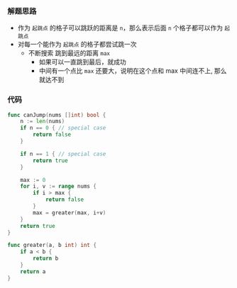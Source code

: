 ### 解题思路

- 作为 `起跳点` 的格子可以跳跃的距离是 `n`，那么表示后面 `n` 个格子都可以作为 `起跳点`
- 对每一个能作为 `起跳点` 的格子都尝试跳一次
  - 不断搜索 跳到最远的距离 `max`
    - 如果可以一直跳到最后，就成功
    - 中间有一个点比 `max` 还要大，说明在这个点和 max 中间连不上, 那么就达不到

### 代码

```go
func canJump(nums []int) bool {
	n := len(nums)
	if n == 0 { // special case
		return false
	}

	if n == 1 { // special case
		return true
	}

	max := 0
	for i, v := range nums {
		if i > max {
			return false
		}
		max = greater(max, i+v)
	}
	return true
}

func greater(a, b int) int {
	if a < b {
		return b
	}
	return a
}
```
